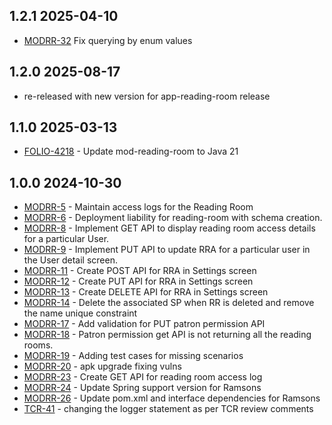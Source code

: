 ## 1.2.1 2025-04-10
* [MODRR-32](https://folio-org.atlassian.net/browse/MODRR-32) Fix querying by enum values

## 1.2.0 2025-08-17
* re-released with new version for app-reading-room release

## 1.1.0 2025-03-13
* [FOLIO-4218](https://folio-org.atlassian.net/browse/FOLIO-4218) - Update mod-reading-room to Java 21

## 1.0.0 2024-10-30

* [MODRR-5](https://folio-org.atlassian.net/browse/MODRR-5) - Maintain access logs for the Reading Room
* [MODRR-6](https://folio-org.atlassian.net/browse/MODRR-6) - Deployment liability for reading-room with schema creation.
* [MODRR-8](https://folio-org.atlassian.net/browse/MODRR-8) - Implement GET API to display reading room access details for a particular User.
* [MODRR-9](https://folio-org.atlassian.net/browse/MODRR-9) - Implement PUT API to update RRA for a particular user in the User detail screen.
* [MODRR-11](https://folio-org.atlassian.net/browse/MODRR-11) - Create POST API for RRA in Settings screen
* [MODRR-12](https://folio-org.atlassian.net/browse/MODRR-12) - Create PUT API for RRA in Settings screen
* [MODRR-13](https://folio-org.atlassian.net/browse/MODRR-13) - Create DELETE API for RRA in Settings screen
* [MODRR-14](https://folio-org.atlassian.net/browse/MODRR-14) - Delete the associated SP when RR is deleted and remove the name unique constraint
* [MODRR-17](https://folio-org.atlassian.net/browse/MODRR-17) - Add validation for PUT patron permission API
* [MODRR-18](https://folio-org.atlassian.net/browse/MODRR-18) - Patron permission get API is not returning all the reading rooms.
* [MODRR-19](https://folio-org.atlassian.net/browse/MODRR-19) - Adding test cases for missing scenarios
* [MODRR-20](https://folio-org.atlassian.net/browse/MODRR-20) - apk upgrade fixing vulns
* [MODRR-23](https://folio-org.atlassian.net/browse/MODRR-23) - Create GET API for reading room access log
* [MODRR-24](https://folio-org.atlassian.net/browse/MODRR-24) - Update Spring support version for Ramsons
* [MODRR-26](https://folio-org.atlassian.net/browse/MODRR-26) - Update pom.xml and interface dependencies for Ramsons
* [TCR-41](https://folio-org.atlassian.net/browse/TCR-41) - changing the logger statement as per TCR review comments
